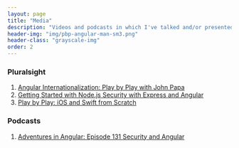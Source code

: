 ```yaml
---
layout: page
title: "Media"
description: "Videos and podcasts in which I've talked and/or presented something."
header-img: "img/pbp-angular-man-sm3.png"
header-class: "grayscale-img"
order: 2
---
```


### Pluralsight
1. [Angular Internationalization: Play by Play with John Papa](http://bit.ly/1Q6XrJI)
2. [Getting Started with Node.js Security with Express and Angular](http://bit.ly/2cJyxhD)
3. [Play by Play: iOS and Swift from Scratch](http://bit.ly/2nvJY1j)

### Podcasts
1. [Adventures in Angular: Episode 131 Security and Angular](http://bit.ly/2nKfCZU)